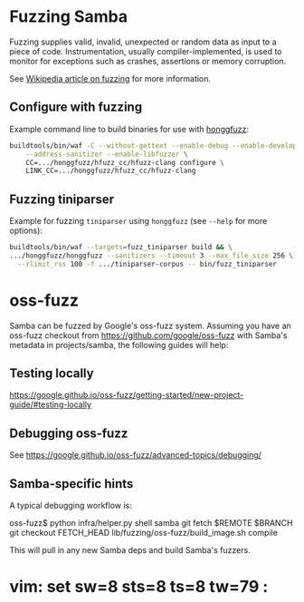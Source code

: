 # Fuzzing Samba

Fuzzing supplies valid, invalid, unexpected or random data as input to a piece
of code. Instrumentation, usually compiler-implemented, is used to monitor for
exceptions such as crashes, assertions or memory corruption.

See [Wikipedia article on fuzzing](https://en.wikipedia.org/wiki/Fuzzing) for
more information.


## Configure with fuzzing

Example command line to build binaries for use with
[honggfuzz](https://github.com/google/honggfuzz/):

```sh
buildtools/bin/waf -C --without-gettext --enable-debug --enable-developer \
	--address-sanitizer --enable-libfuzzer \
	CC=.../honggfuzz/hfuzz_cc/hfuzz-clang configure \
	LINK_CC=.../honggfuzz/hfuzz_cc/hfuzz-clang
```


## Fuzzing tiniparser

Example for fuzzing `tiniparser` using `honggfuzz` (see `--help` for more
options):

```sh
buildtools/bin/waf --targets=fuzz_tiniparser build && \
.../honggfuzz/honggfuzz --sanitizers --timeout 3 --max_file_size 256 \
  --rlimit_rss 100 -f .../tiniparser-corpus -- bin/fuzz_tiniparser
```

# oss-fuzz

Samba can be fuzzed by Google's oss-fuzz system.  Assuming you have an
oss-fuzz checkout from https://github.com/google/oss-fuzz with Samba's
metadata in projects/samba, the following guides will help:

## Testing locally

https://google.github.io/oss-fuzz/getting-started/new-project-guide/#testing-locally

## Debugging oss-fuzz

See https://google.github.io/oss-fuzz/advanced-topics/debugging/

## Samba-specific hints

A typical debugging workflow is:

oss-fuzz$ python infra/helper.py shell samba
git fetch $REMOTE $BRANCH
git checkout FETCH_HEAD
lib/fuzzing/oss-fuzz/build_image.sh
compile

This will pull in any new Samba deps and build Samba's fuzzers.

# vim: set sw=8 sts=8 ts=8 tw=79 :
